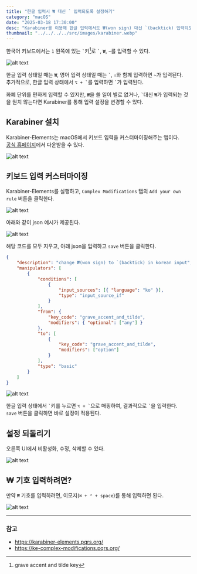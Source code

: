 ```yaml
---
title: "한글 입력시 ₩ 대신 ` 입력되도록 설정하기"
category: "macOS"
date: "2025-03-18 17:30:00"
desc: "Karabiner를 이용해 한글 입력에서도 ₩(won sign) 대신 `(backtick) 입력되도록 설정하기"
thumbnail: "../../../../src/images/karabiner.webp"
---
```


한국어 키보드에서는 `1` 왼쪽에 있는 `` ` ``키[^1]로 `` ` ``, `₩`, `~`를 입력할 수 있다.

![alt text](image-1.png)

한글 입력 상태일 때는 `₩`, 영어 입력 상태일 때는 `` ` ``, `⇧`와 함께 입력하면 `~`가 입력된다.<br>
추가적으로, 한글 입력 상태에서 `` ⌥ + ` ``를 입력하면 `` ` ``가 입력된다.

화폐 단위를 편하게 입력할 수 있지만, `₩`을 쓸 일이 별로 없거나, `` ` ``대신 `₩`가 입력되는 것을 원치 않는다면 Karabiner를 통해 입력 설정을 변경할 수 있다.

## Karabiner 설치

Karabiner-Elements는 macOS에서 키보드 입력을 커스터마이징해주는 앱이다.<br>
[공식 홈페이지](https://karabiner-elements.pqrs.org/)에서 다운받을 수 있다.

![alt text](image.png)

## 키보드 입력 커스터마이징

Karabiner-Elements를 실행하고, `Complex Modifications` 탭의 `Add your own rule` 버튼을 클릭한다.

![alt text](image-2.png)

아래와 같이 json 예시가 제공된다.

![alt text](image-3.png)

해당 코드를 모두 지우고, 아래 json을 입력하고 `save` 버튼을 클릭한다.

```json
{
    "description": "change ₩(won sign) to `(backtick) in korean input",
    "manipulators": [
        {
            "conditions": [
                {
                    "input_sources": [{ "language": "ko" }],
                    "type": "input_source_if"
                }
            ],
            "from": {
                "key_code": "grave_accent_and_tilde",
                "modifiers": { "optional": ["any"] }
            },
            "to": [
                {
                    "key_code": "grave_accent_and_tilde",
                    "modifiers": ["option"]
                }
            ],
            "type": "basic"
        }
    ]
}
```

![alt text](image-4.png)

한글 입력 상태에서 `` ` ``키를 누르면 `` ⌥ + ` ``으로 매핑하여, 결과적으로 `` ` ``을 입력한다.<br>
`save` 버튼을 클릭하면 바로 설정이 적용된다.

## 설정 되돌리기

오른쪽 UI에서 비활성화, 수정, 삭제할 수 있다.

![alt text](image-5.png)

## ₩ 기호 입력하려면?

만약 `₩` 기호를 입력하려면, 이모지(`⌘ + ⌃ + space`)를 통해 입력하면 된다.

![alt text](image-6.png)

---

### 참고

- https://karabiner-elements.pqrs.org/
- https://ke-complex-modifications.pqrs.org/

[^1]: grave accent and tilde key